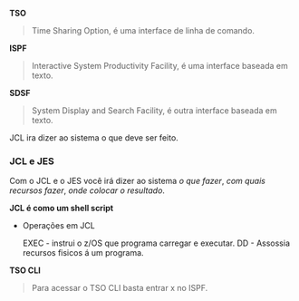 **TSO**
> Time Sharing Option, é uma interface de linha de comando.

**ISPF**
> Interactive System Productivity Facility, é uma interface baseada em texto.

**SDSF**
> System Display and Search Facility, é outra interface baseada em texto.

JCL ira dizer ao sistema o que deve ser feito.

### JCL e JES

Com o JCL e o JES você irá dizer ao sistema *o que fazer*, *com quais recursos fazer*, *onde colocar o resultado*.

**JCL é como um shell script**

- Operações em JCL
    
    EXEC - instrui o z/OS que programa carregar e executar.
    DD - Assossia recursos fisicos á um programa.
    
    
**TSO CLI**
> Para acessar o TSO CLI basta entrar x no ISPF.

